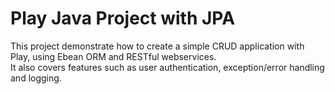 # Play Java Project with JPA

This project demonstrate how to create a simple CRUD application with Play, using Ebean ORM and RESTful webservices.  
It also covers features such as user authentication, exception/error handling and logging.
